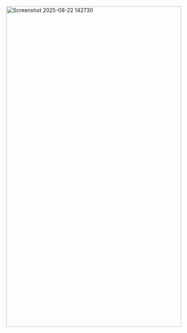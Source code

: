 <img width="465" height="852" alt="Screenshot 2025-08-22 142730" src="https://github.com/user-attachments/assets/9009ad74-a8ec-467e-a6ca-e05bee40eb5a" />
